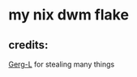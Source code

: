 # my nix dwm flake

## credits:
[Gerg-L](https://github.com/Gerg-L/suckless) for stealing many things

